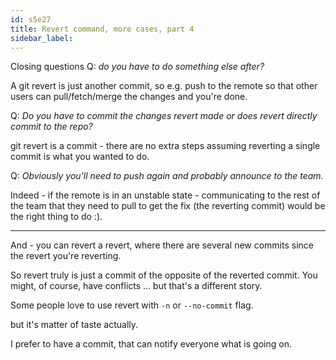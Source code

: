 ```yaml
---
id: s5e27
title: Revert command, more cases, part 4
sidebar_label:
---
```



Closing questions
Q: *do you have to do something else after?*

A git revert is just another commit, so e.g. push to the remote so that other users can pull/fetch/merge the changes and you're done.

Q: *Do you have to commit the changes revert made or does revert directly commit to the repo?*

git revert is a commit - there are no extra steps assuming reverting a single commit is what you wanted to do.

Q: *Obviously you'll need to push again and probably announce to the team.*

Indeed - if the remote is in an unstable state - communicating to the rest of the team that they need to pull to get the fix (the reverting commit) would be the right thing to do :).


---  

And - you can revert a revert, where there are several new commits since the revert you're reverting.

So revert truly is just a commit of the opposite of the reverted commit. You might, of course, have conflicts ... but that's a different story.


Some people love to use revert with `-n` or `--no-commit` flag.

but it's matter of taste actually.

I prefer to have a commit, that can notify everyone what is going on.
